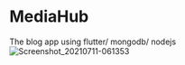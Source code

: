 
# MediaHub
The blog app using flutter/ mongodb/ nodejs
![Screenshot_20210711-061353](https://user-images.githubusercontent.com/65762392/125179914-38c9c200-e211-11eb-923e-12bd1067132b.jpg)

